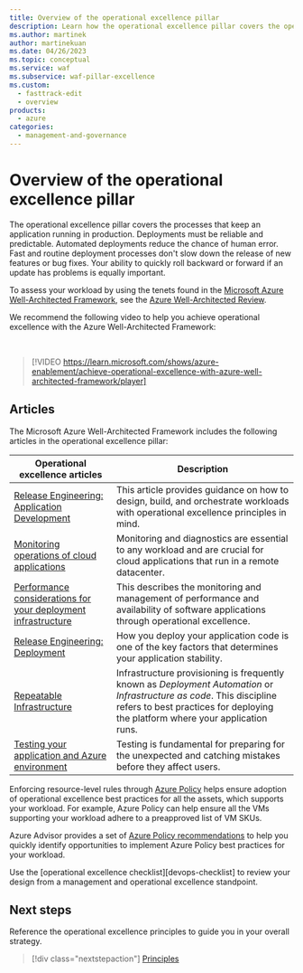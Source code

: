 ```yaml
---
title: Overview of the operational excellence pillar
description: Learn how the operational excellence pillar covers the operations processes that keep an application running in production.
ms.author: martinek
author: martinekuan
ms.date: 04/26/2023
ms.topic: conceptual
ms.service: waf
ms.subservice: waf-pillar-excellence
ms.custom:
  - fasttrack-edit
  - overview
products:
  - azure
categories:
  - management-and-governance
---
```


# Overview of the operational excellence pillar

The operational excellence pillar covers the processes that keep an application running in production. Deployments must be reliable and predictable. Automated deployments reduce the chance of human error. Fast and routine deployment processes don't slow down the release of new features or bug fixes. Your ability to quickly roll backward or forward if an update has problems is equally important.

To assess your workload by using the tenets found in the [Microsoft Azure Well-Architected Framework](/azure/architecture/framework/), see the [Azure Well-Architected Review](/assessments/?id=azure-architecture-review&mode=pre-assessment).

We recommend the following video to help you achieve operational excellence with the Azure Well-Architected Framework:

<!-- markdownlint-disable MD034 -->

<br>

> [!VIDEO https://learn.microsoft.com/shows/azure-enablement/achieve-operational-excellence-with-azure-well-architected-framework/player]

<!-- markdownlint-enable MD034 -->

## Articles

The Microsoft Azure Well-Architected Framework includes the following articles in the operational excellence pillar:

| Operational excellence articles | Description |
|-------------------|-------------|
| [Release Engineering: Application Development][app-design] | This article provides guidance on how to design, build, and orchestrate workloads with operational excellence principles in mind. |
| [Monitoring operations of cloud applications][monitoring] | Monitoring and diagnostics are essential to any workload and are crucial for cloud applications that run in a remote datacenter.  |
| [Performance considerations for your deployment infrastructure][performance] | This describes the monitoring and management of performance and availability of software applications through operational excellence. |
| [Release Engineering: Deployment][deployment] | How you deploy your application code is one of the key factors that determines your application stability. |
| [Repeatable Infrastructure][iac] | Infrastructure provisioning is frequently known as *Deployment Automation* or *Infrastructure as code*. This discipline refers to best practices for deploying the platform where your application runs. |
| [Testing your application and Azure environment][testing] | Testing is fundamental for preparing for the unexpected and catching mistakes before they affect users. |

Enforcing resource-level rules through [Azure Policy](/azure/governance/policy/overview) helps ensure adoption of operational excellence best practices for all the assets, which supports your workload. For example, Azure Policy can help ensure all the VMs supporting your workload adhere to a preapproved list of VM SKUs.

Azure Advisor provides a set of [Azure Policy recommendations](/azure/advisor/advisor-operational-excellence-recommendations#use-azure-policy-recommendations) to help you quickly identify opportunities to implement Azure Policy best practices for your workload.

Use the [operational excellence checklist][devops-checklist] to review your design from a management and operational excellence standpoint.

## Next steps

Reference the operational excellence principles to guide you in your overall strategy.

> [!div class="nextstepaction"]
> [Principles](principles.md)

<!-- devops disciplines -->
[monitoring]: ./checklist.md
[performance]: ./release-engineering-performance.md
[deployment]: ./release-engineering-cd.md
[iac]: ./automation-infrastructure.md
[testing]: ./release-engineering-testing.md
[app-design]: /azure/architecture/framework/devops/release-engineering-app-dev

<!-- checklist -->
[operational-excellence-checklist]: /azure/architecture/checklist/dev-ops
